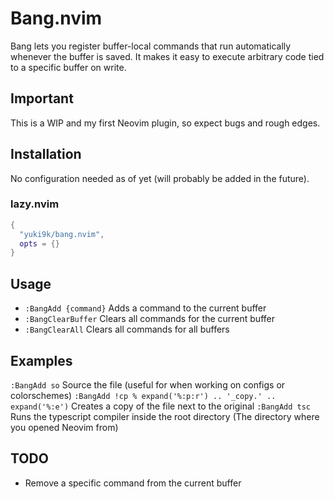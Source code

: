 # Bang.nvim
Bang lets you register buffer-local commands that run automatically whenever the buffer is saved.
It makes it easy to execute arbitrary code tied to a specific buffer on write.

## Important
This is a WIP and my first Neovim plugin, so expect bugs and rough edges.

## Installation
No configuration needed as of yet (will probably be added in the future).

### lazy.nvim
```lua
{
  "yuki9k/bang.nvim",
  opts = {}
}
```

## Usage
- `:BangAdd {command}` Adds a command to the current buffer 
- `:BangClearBuffer` Clears all commands for the current buffer
- `:BangClearAll` Clears all commands for all buffers

## Examples
`:BangAdd so` Source the file (useful for when working on configs or colorschemes)
`:BangAdd !cp % expand('%:p:r') .. '_copy.' .. expand('%:e')` Creates a copy of the file next to the original
`:BangAdd tsc` Runs the typescript compiler inside the root directory (The directory where you opened Neovim from)

## TODO
- Remove a specific command from the current buffer
